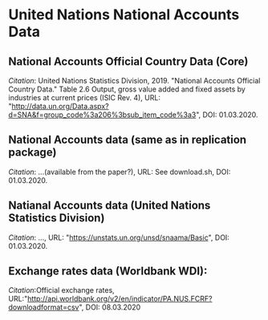 # United Nations National Accounts Data
## National Accounts Official Country Data (Core)
*Citation*: United Nations Statistics Division, 2019. "National Accounts Official Country Data." Table 2.6 Output, gross value added and fixed assets by industries at current prices (ISIC Rev. 4), URL: "http://data.un.org/Data.aspx?d=SNA&f=group_code%3a206%3bsub_item_code%3a3", DOI: 01.03.2020.

## National Accounts data (same as in replication package)
*Citation*: ...(available from the paper?), URL: See download.sh, DOI: 01.03.2020.

## Natianal Accounts data (United Nations Statistics Division)
*Citation*: ..., URL: "https://unstats.un.org/unsd/snaama/Basic", DOI: 01.03.2020.

## Exchange rates data (Worldbank WDI):
*Citation*:Official exchange rates, URL:"http://api.worldbank.org/v2/en/indicator/PA.NUS.FCRF?downloadformat=csv", DOI: 08.03.2020
